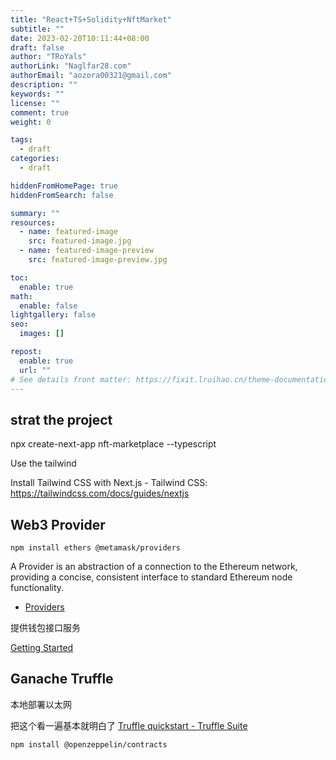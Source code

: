 ```yaml
---
title: "React+TS+Solidity+NftMarket"
subtitle: ""
date: 2023-02-20T10:11:44+08:00
draft: false
author: "TRoYals"
authorLink: "Naglfar28.com"
authorEmail: "aozora00321@gmail.com"
description: ""
keywords: ""
license: ""
comment: true
weight: 0

tags:
  - draft
categories:
  - draft

hiddenFromHomePage: true
hiddenFromSearch: false

summary: ""
resources:
  - name: featured-image
    src: featured-image.jpg
  - name: featured-image-preview
    src: featured-image-preview.jpg

toc:
  enable: true
math:
  enable: false
lightgallery: false
seo:
  images: []

repost:
  enable: true
  url: ""
# See details front matter: https://fixit.lruihao.cn/theme-documentation-content/#front-matter
---
```


<!--more-->

## strat the project

npx create-next-app nft-marketplace --typescript

Use the tailwind

Install Tailwind CSS with Next.js - Tailwind CSS: https://tailwindcss.com/docs/guides/nextjs

## Web3 Provider

```
npm install ethers @metamask/providers
```

A Provider is an abstraction of a connection to the Ethereum network, providing a concise, consistent interface to standard Ethereum node functionality.

- [Providers](https://docs.ethers.org/v5/api/providers/)

提供钱包接口服务

[Getting Started](https://docs.ethers.org/v5/getting-started/)

## Ganache Truffle

本地部署以太网

把这个看一遍基本就明白了
[Truffle quickstart - Truffle Suite](https://trufflesuite.com/docs/truffle/quickstart/)

```
npm install @openzeppelin/contracts

```
